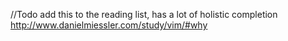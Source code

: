 
//Todo add this to the reading list, has a lot of holistic completion
http://www.danielmiessler.com/study/vim/#why
